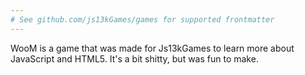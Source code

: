 ```yaml
---
# See github.com/js13kGames/games for supported frontmatter
---
```

WooM is a game that was made for Js13kGames to learn more about JavaScript and HTML5. It's a bit shitty, but was fun to make.
